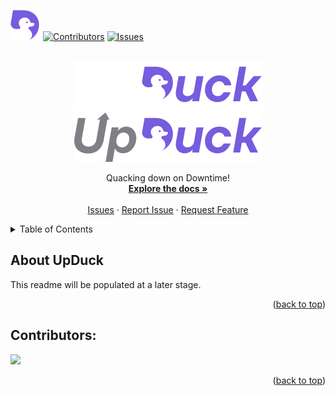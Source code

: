 <!--
######################################
#   _   _ ___ ___  _   _  ___ _  __  #
#  | | | | _ \   \| | | |/ __| |/ /  #
#  | |_| |  _/ |) | |_| | (__| ' <   #
#   \___/|_| |___/ \___/ \___|_|\_\  #
#                                    #
######################################
# ╔════════════════════════════════╗ #
# ║   Quacking Down on Downtime!   ║ #
# ╚════════════════════════════════╝ #
######################################
-->
<a id="readme-top"></a>
![Logo](assets/icon.svg)
[![Contributors][contributors-shield]][contributors-url]
[![Issues][issues-shield]][issues-url]

<!-- PROJECT LOGO -->
<br />
<div align="center">
  <a href="https://upduck.io">
    <img src="assets/logo-dark.png#gh-dark-mode-only" alt="Logo" width="300" height="79">
    <img src="assets/logo-light.png#gh-light-mode-only" alt="Logo" width="300" height="79">
  </a>
  <p align="center">
    Quacking down on Downtime!
    <br />
    <a href="https://docs.upduck.io"><strong>Explore the docs »</strong></a>
    <br />
    <br />
    <a href="https://github.com/FlockSuite/UpDuck/issues">Issues</a>
    &middot;
    <a href="https://github.com/FlockSuite/UpDuck/issues/new?template=bug_report.yml">Report Issue</a>
    &middot;
    <a href="https://github.com/FlockSuite/UpDuck/issues/new?template=feature_request.yml">Request Feature</a>
  </p>
</div>



<!-- TABLE OF CONTENTS -->
<details>
  <summary>Table of Contents</summary>
  <ol>
    <li>
      <a href="#about-the-project">About UpDuck</a>
    </li>
    <!-- <li>
      <a href="#getting-started">Getting Started</a>
      <ul>
        <li><a href="#prerequisites">Prerequisites</a></li>
        <li><a href="#installation">Installation</a></li>
      </ul>
    </li>
    <li><a href="#usage">Usage</a></li>
    <li><a href="#roadmap">Roadmap</a></li>
    <li><a href="#contributing">Contributing</a></li>
    <li><a href="#license">License</a></li>
    <li><a href="#contact">Contact</a></li>
    <li><a href="#acknowledgments">Acknowledgments</a></li> -->
  </ol>
</details>


## About UpDuck
This readme will be populated at a later stage.

<p align="right">(<a href="#readme-top">back to top</a>)</p>

<!-- ### Features (not limited to:)
- Monitoring
- Alerting (Alert/status integrations)
-  -->



<!-- GETTING STARTED -->
<!-- ## Getting Started

This is an example of how you may give instructions on setting up your project locally.
To get a local copy up and running follow these simple example steps. -->

<!-- ### Prerequisites

This is an example of how to list things you need to use the software and how to install them.
* npm
  ```sh
  npm install npm@latest -g
  ``` -->
<!-- 
### Installation

_Below is an example of how you can instruct your audience on installing and setting up your app. This template doesn't rely on any external dependencies or services._

1. Get a free API Key at [https://example.com](https://example.com)
2. Clone the repo
   ```sh
   git clone https://github.com/github_username/repo_name.git
   ```
3. Install NPM packages
   ```sh
   npm install
   ```
4. Enter your API in `config.js`
   ```js
   const API_KEY = 'ENTER YOUR API';
   ```
5. Change git remote url to avoid accidental pushes to base project
   ```sh
   git remote set-url origin github_username/repo_name
   git remote -v # confirm the changes
   ```

<p align="right">(<a href="#readme-top">back to top</a>)</p> -->



<!-- USAGE EXAMPLES -->
<!-- ## Usage

Use this space to show useful examples of how a project can be used. Additional screenshots, code examples and demos work well in this space. You may also link to more resources.

_For more examples, please refer to the [Documentation](https://example.com)_

<p align="right">(<a href="#readme-top">back to top</a>)</p> -->



<!-- ROADMAP -->
<!-- ## Roadmap

- [x] Add Changelog
- [x] Add back to top links
- [ ] Add Additional Templates w/ Examples
- [ ] Add "components" document to easily copy & paste sections of the readme
- [ ] Multi-language Support
    - [ ] Chinese
    - [ ] Spanish

See the [open issues](https://github.com/FlockSuite/UpDuck/issues) for a full list of proposed features (and known issues).

<p align="right">(<a href="#readme-top">back to top</a>)</p> -->


## Contributors:

<a href="https://github.com/FlockSuite/UpDuck/graphs/contributors">
  <img src="https://contrib.rocks/image?repo=FlockSuite/UpDuck" />
</a>

<p align="right">(<a href="#readme-top">back to top</a>)</p>

<!-- Definitions -->
[contributors-shield]: https://img.shields.io/github/contributors/FlockSuite/UpDuck.svg?style=for-the-badge
[contributors-url]: https://github.com/FlockSuite/UpDuck/graphs/contributors
[stars-shield]: https://img.shields.io/github/stars/FlockSuite/UpDuck.svg?style=for-the-badge
[stars-url]: https://github.com/FlockSuite/UpDuck/stargazers
[issues-shield]: https://img.shields.io/github/issues/FlockSuite/UpDuck/issues.svg?style=for-the-badge
[issues-url]: https://github.com/FlockSuite/UpDuck/issues